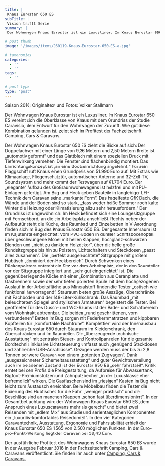 ```yaml
---
title: |
 Knaus Eurostar 650 ES
subTitle: |
 Vision trifft Serie
summary: |
 Der Wohnwagen Knaus Eurostar ist ein Luxusliner. Im Knaus Eurostar 650 ES vereint sich die Oberklasse von Knaus mit dem Grundriss der Studie Caravisio, dem Entwurf für den Wohnwagen der Zukunft. Wie gut diese Kombination gelungen ist, zeigt sich im Profitest der Fachzeitschrift Camping, Cars & Caravans.

# post thumb
image: '/images/items/160119-Knaus-Eurostar-650-ES-a.jpg'

# taxonomies
categories: 
  - ''
  - ''
tags:
  - ''

# post type
type: "post"
---
```


Saison 2016; Originaltext und Fotos: Volker Stallmann  

Der Wohnwagen Knaus Eurostar ist ein Luxusliner. Im Knaus Eurostar 650 ES vereint sich die Oberklasse von Knaus mit dem Grundriss der Studie Caravisio, dem Entwurf für den Wohnwagen der Zukunft. Wie gut diese Kombination gelungen ist, zeigt sich im Profitest der Fachzeitschrift Camping, Cars & Caravans.  

Der Wohnwagen Knaus Eurostar 650 ES zieht die Blicke auf sich: Der Doppelachser mit einer Länge von 9,36 Metern und 2,50 Metern Breite ist „automotiv geformt“ und das Glattblech mit einem speziellen Druck mit Tiefenwirkung versehen. Die Fenster sind flächenbündig montiert. Das Einrichtungskonzept ist „an eine Bootseinrichtung angelehnt.“ Für sein Flaggschiff ruft Knaus einen Grundpreis von 51.990 Euro auf. Mit Extras wie Klimaanlage, Fliegenschutztür, automatischer Antenne und 32-Zoll-TV, Soundsystem und mehr kommt der Testwagen auf 61.704 Euro. Der „elegante“ Aufbau des Großraumwohnwagens ist holzfrei und mit PU-Einlagen gefertigt. Am Bug und Heck geben Bauteile in langlebiger LFI-Technik dem Caravan seine „markante Form“. Das hagelfeste GfK-Dach, die Wände und der Boden sind so stark, „dass weder heiße Sommer noch kalte Winter die Heizung oder Klimatisierung allzu sehr herausfordern.“ Der Grundriss ist ungewöhnlich: Im Heck befindet sich eine Loungesitzgruppe mit Fernsehbord, an die ein Arbeitsplatz anschließt. Rechts neben der Aufbautür steht die Küche, das Raumbad und Einzelbetten in V-Anordnung finden sich im Bug des Knaus Eurostar 650 ES. Der gesamte Innenraum ist im Kajütenstil eingerichtet: Vom PVC-Boden in dunkler Schiffsbodenoptik über geschwungene Möbel mit hellen Klappen, hochglanz-schwarzen Blenden und „nicht zu dunklem Holzdekor“, über die helle große Rundsitzgruppe bis hin zu Polstern, Lichtschaltern und Steckdosen „passt alles zusammen“. Die „perfekt ausgeleuchtete“ Sitzgruppe mit großem Hubtisch „dominiert den Heckbereich“. Durch Schwenken eines Rückenpolsters entsteht ein Sitz vor dem Arbeitsplatz, der in den Raumteiler vor der Sitzgruppe integriert und „sehr gut eingerichtet“ ist. Die gegenüberliegende Küche mit einer „Kombination aus Ceranplatte und Gasbrennern sowie der sehr tiefen polierten Spüle mit dem hochgezogenen Auslauf in der Arbeitsfläche aus Mineralstoff finden die Tester „optisch wie funktional hervorragend“. Stauraum bieten große Auszüge, Oberschränke mit Fachböden und der 148-Liter-Kühlschrank. Das Raumbad „mit beleuchtetem Spiegel und stylischen Armaturen“ begeistert die Tester. Bei geöffneter Tür des Dusch- und WC-Raums ist der Bade- und Schlafbereich vom Wohntrakt abtrennbar. Die beiden „rund geschnittenen, vorn verbundenen“ Betten im Bug sorgen mit Federkernmatratzen und kippbaren Kopfteilen für „komfortable Nachtruhe“. Komplettiert wird der Innenausbau des Knaus Eurostar 650 durch Stauraum im Kleiderschrank, den Oberschränken und im Raumteiler. Die „überzeugende technische Ausstattung“ mit zentralen Steuer- und Kontrollpaneelen für die gesamte Bordtechnik inklusive Lichtsteuerung umfasst auch „genügend Steckdosen und zahlreiche USB-Anschlüsse“. Gezogen werden muss der bis zu 2,8 Tonnen schwere Caravan von einem „potenten Zugwagen“. Dank „ausgezeichneter Sicherheitsausstattung“ und guter Gewichtsverteilung auch im beladenen Zustand ist der Eurostar 650 ES „sehr fahrstabil“. Kritik erntet bei den Profis die Preisgestaltung, da Aufpreise für Abwassertank, Bigfoot-Premiumstützen und Zahnputzbecher „in der Luxusklasse eher befremdlich“ wirken. Die Gasflaschen sind im „riesigen“ Kasten im Bug nicht leicht zum Austausch erreichbar. Beim Möbelbau finden die Tester die Fixierung des Hubtisches für die Fahrt „weniger praktisch“ und die Beschläge sind an manchen Klappen „schon fast überdimensioniert“. In der Gesamtbetrachtung wird der Wohnwagen Knaus Eurostar 650 ES „dem Anspruch eines Luxuscaravans mehr als gerecht“ und bietet zwei Reisenden mit „edlem Mix“ aus Studie und serientauglichen Komponenten ein „luxuriös-komfortables Reisedomizil“. In den vier Kategorien Caravantechnik, Ausstattung, Ergonomie und Fahrstabilität erhielt der Knaus Eurostar 650 ES 1.565 von 2.500 möglichen Punkten. In der Euro-pro-Punkt-Wertung liegt der Caravan bei 39,43 Euro.   

Der ausführliche Profitest des Wohnwagens Knaus Eurostar 650 ES wurde in der Ausgabe Februar 2016 in der Fachzeitschrift Camping, Cars & Caravans veröffentlicht. Sie finden ihn auch unter [Camping, Cars & Caravans.](http://caravaningreisen.de/LinkClick.aspx?link=http%3a%2f%2fcamping-cars-caravans.de%2fepaper-archiv-artikel%2f022016%2f&tabid=504&portalid=5&mid=1597)